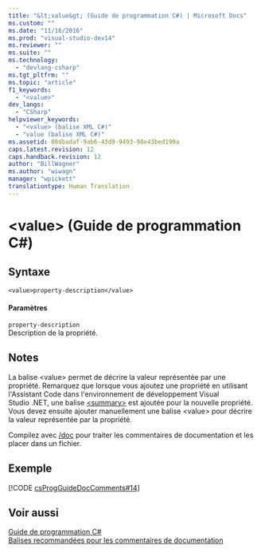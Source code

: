 ```yaml
---
title: "&lt;value&gt; (Guide de programmation C#) | Microsoft Docs"
ms.custom: ""
ms.date: "11/16/2016"
ms.prod: "visual-studio-dev14"
ms.reviewer: ""
ms.suite: ""
ms.technology: 
  - "devlang-csharp"
ms.tgt_pltfrm: ""
ms.topic: "article"
f1_keywords: 
  - "<value>"
dev_langs: 
  - "CSharp"
helpviewer_keywords: 
  - "<value> (balise XML C#)"
  - "value (balise XML C#)"
ms.assetid: 08dbadaf-9ab6-43d9-9493-98e43bed199a
caps.latest.revision: 12
caps.handback.revision: 12
author: "BillWagner"
ms.author: "wiwagn"
manager: "wpickett"
translationtype: Human Translation
---
```

# &lt;value&gt; (Guide de programmation C#)
## Syntaxe  
  
```  
<value>property-description</value>  
```  
  
#### Paramètres  
 `property-description`  
 Description de la propriété.  
  
## Notes  
 La balise \<value\> permet de décrire la valeur représentée par une propriété.  Remarquez que lorsque vous ajoutez une propriété en utilisant l'Assistant Code dans l'environnement de développement Visual Studio .NET, une balise [\<summary\>](../../../csharp/programming-guide/xmldoc/summary.md) est ajoutée pour la nouvelle propriété.  Vous devez ensuite ajouter manuellement une balise \<value\> pour décrire la valeur représentée par la propriété.  
  
 Compilez avec [\/doc](../../../csharp/language-reference/compiler-options/doc-compiler-option.md) pour traiter les commentaires de documentation et les placer dans un fichier.  
  
## Exemple  
 [!CODE [csProgGuideDocComments#14](../CodeSnippet/VS_Snippets_VBCSharp/csProgGuideDocComments#14)]  
  
## Voir aussi  
 [Guide de programmation C\#](../../../csharp/programming-guide/index.md)   
 [Balises recommandées pour les commentaires de documentation](../../../csharp/programming-guide/xmldoc/recommended-tags-for-documentation-comments.md)